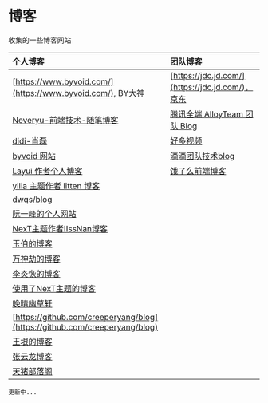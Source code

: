 # 博客

收集的一些博客网站

| 个人博客 | 团队博客 |
|:-------------|:-------------|
| [https://www.byvoid.com/](https://www.byvoid.com/), BY大神 | [https://jdc.jd.com/](https://jdc.jd.com/)，京东 |
| [Neveryu-前端技术-随笔博客](https://blog.csdn.net/csdn_yudong)| [腾讯全端 AlloyTeam 团队 Blog](http://www.alloyteam.com/) |
| [didi-肖磊](https://github.com/CommanderXL/Biu-blog) | [好多视频](http://haoduoshipin.com/) |
| [byvoid 网站](https://www.byvoid.com/zhs/blog/list) | [滴滴团队技术blog](https://github.com/DDFE/DDFE-blog) |
| [Layui 作者个人博客](http://sentsin.com/) | [饿了么前端博客](https://fe.ele.me/) |
| [yilia 主题作者 litten 博客](http://litten.me/) |  |
| [dwqs/blog](https://github.com/dwqs/blog) |  |
| [阮一峰的个人网站](http://www.ruanyifeng.com/home.html) |  |
| [NexT主题作者IIssNan博客](http://notes.iissnan.com/) |  |
| [玉伯的博客](https://github.com/lifesinger/blog/issues) |  |
| [万神劫的博客](http://chaoskeh.com/archive.html) |  |
| [李炎恢的博客](http://www.liyanhui.com/) |  |
| [使用了NexT主题的博客](https://github.com/iissnan/hexo-theme-next/issues/119) |  |
| [晚晴幽草轩](http://www.jeffjade.com/) |  |
| [https://github.com/creeperyang/blog](https://github.com/creeperyang/blog) |  |
| [王垠的博客](http://www.yinwang.org/) |  |
| [张云龙博客](https://github.com/fouber/blog) |  |
| [天猪部落阁](https://github.com/atian25/blog) |  |


```
更新中...
```